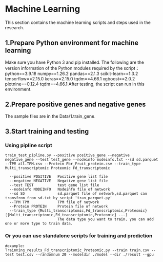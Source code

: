 # Machine Learning
This section contains the machine learning scripts and steps used in the research.
## 1.Prepare Python environment for machine learning
Make sure you have Python 3 and pip installed.
The following are the version information of the Python modules required by the script：
python==3.9.18
numpy==1.26.2
pandas==2.1.3
scikit-learn==1.3.2
tensorflow==2.15.0
keras==2.15.0
tqdm==4.66.1
xgboost==2.0.2
plotnine==0.12.4
tqdm==4.66.1
After testing, the script can run in this environment.
## 2.Prepare positive genes and negative genes
The sample files are in the Data/1.train_gene.
## 3.Start training and testing
### Using pipline script
```
train_test_pipline.py --positive positive_gene --negative negative_gene --test test_gene --nodeinfo nodeinfo.txt --sd sd.parquet --TPM all.TPM.csv --Protein Pbr_Fruit_protein.csv --train_type Multi_transcriptomic Proteomic Fd_transcriptomic

  --positive POSITIVE   Positive gene list file
  --negative NEGATIVE   Negative gene list file
  --test TEST           test gene list file
  --nodeinfo NODEINFO   Nodeinfo file of network
  --sd SD               sd.parquet file of network,sd.parquet can transfrom from sd.txt by script 'tran_parquet.py'
  --TPM TPM             TPM file of network
  --Protein PROTEIN     Protein file of network
  --train_type {Multi_transcriptomic,Fd_transcriptomic,Proteomic} [{Multi_transcriptomic,Fd_transcriptomic,Proteomic} ...]
                        The data type you want to train, you can add one or more type to train data.
```
### Or you can use standalone scripts for training and prediction
```
#example:
Trainning_results_Fd_transcriptomic_Proteomic.py --train train.csv --test test.csv --randomnum 20 --modeldir ./model --dir ./result --gpu
```
